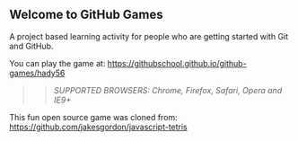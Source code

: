## Welcome to GitHub Games

A project based learning activity for people who are getting started with Git and GitHub.

You can play the game at: https://githubschool.github.io/github-games/hady56

>> _*SUPPORTED BROWSERS*: Chrome, Firefox, Safari, Opera and IE9+_

This fun open source game was cloned from: https://github.com/jakesgordon/javascript-tetris
